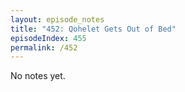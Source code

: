 ```yaml
---
layout: episode_notes
title: "452: Qohelet Gets Out of Bed"
episodeIndex: 455
permalink: /452
---
```

No notes yet.
